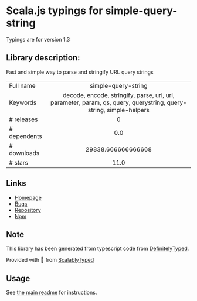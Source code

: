 
# Scala.js typings for simple-query-string

Typings are for version 1.3

## Library description:
Fast and simple way to parse and stringify URL query strings

|                    |                 |
| ------------------ | :-------------: |
| Full name          | simple-query-string |
| Keywords           | decode, encode, stringify, parse, uri, url, parameter, param, qs, query, querystring, query-string, simple-helpers |
| # releases         | 0 |
| # dependents       | 0.0 |
| # downloads        | 29838.666666666668 |
| # stars            | 11.0 |

## Links
- [Homepage](https://github.com/khalidsalomao/simple-query-string#readme)
- [Bugs](https://github.com/khalidsalomao/simple-query-string/issues)
- [Repository](https://github.com/khalidsalomao/simple-query-string)
- [Npm](https://www.npmjs.com/package/simple-query-string)
    


## Note
This library has been generated from typescript code from [DefinitelyTyped](https://definitelytyped.org).

Provided with :purple_heart: from [ScalablyTyped](https://github.com/oyvindberg/ScalablyTyped)

## Usage
See [the main readme](../../readme.md) for instructions.


